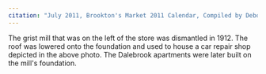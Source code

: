 ```yaml
---
citation: "July 2011, Brookton's Market 2011 Calendar, Compiled by Deborah Halpern and Kathy Keaney. Layout and design by Avi Smith." 
---
```


The grist mill that was on the left of the store was dismantled in 1912. The roof was lowered onto the foundation and used to house a car repair shop depicted in the above photo. The Dalebrook apartments were later built on the mill's foundation.

